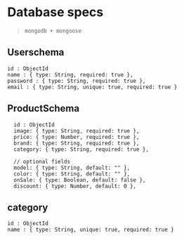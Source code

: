 # Database specs
> `mongodb + mongoose`

## Userschema

```
id : ObjectId
name : { type: String, required: true },
password : { type: String, required: true },
email : { type: String, unique: true, required: true }
``` 

## ProductSchema

```
  id : ObjectId
  image: { type: String, required: true },
  price: { type: Number, required: true },
  brand: { type: String, required: true },
  category: { type: String, required: true },

  // optional fields
  model: { type: String, default: "" },
  color: { type: String, default: "" },
  onSale: { type: Boolean, default: false },
  discount: { type: Number, default: 0 },
``` 

## category

```
id : ObjectId
name : { type: String, unique: true, required: true }
```

